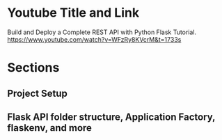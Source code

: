 # Youtube Title and Link
Build and Deploy a Complete REST API with Python Flask Tutorial.
https://www.youtube.com/watch?v=WFzRy8KVcrM&t=1733s

# Sections

## Project Setup

## Flask API folder structure, Application Factory, flaskenv, and more